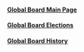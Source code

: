 #### [Global Board Main Page](/)
#### [Global Board Elections](/elections/)
#### [Global Board History](/board_history)
